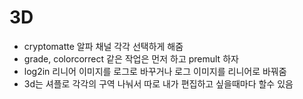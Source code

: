 # 3D 
- cryptomatte 알파 채널 각각 선택하게 해줌 
- grade, colorcorrect 같은 작업은 먼저 하고 premult 하자
- log2in 리니어 이미지를 로그로 바꾸거나 로그 이미지를 리니어로 바꿔줌
- 3d는 셔플로 각각의 구역 나눠서 따로 내가 편집하고 싶을때마다 할수 있음
